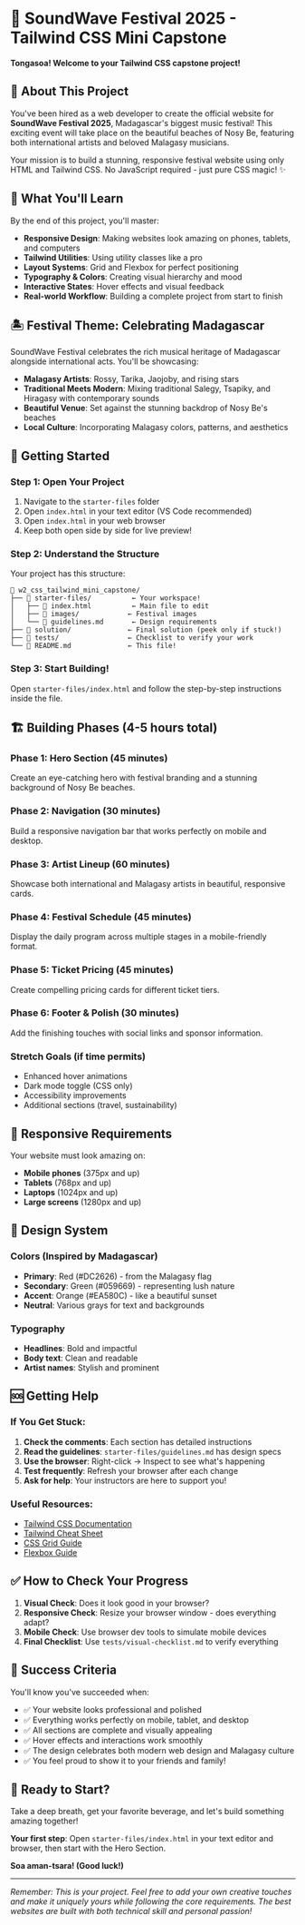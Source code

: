 # 🎵 SoundWave Festival 2025 - Tailwind CSS Mini Capstone

**Tongasoa! Welcome to your Tailwind CSS capstone project!**

## 🌟 About This Project

You've been hired as a web developer to create the official website for **SoundWave Festival 2025**, Madagascar's biggest music festival! This exciting event will take place on the beautiful beaches of Nosy Be, featuring both international artists and beloved Malagasy musicians.

Your mission is to build a stunning, responsive festival website using only HTML and Tailwind CSS. No JavaScript required - just pure CSS magic! ✨

## 🎯 What You'll Learn

By the end of this project, you'll master:
- **Responsive Design**: Making websites look amazing on phones, tablets, and computers
- **Tailwind Utilities**: Using utility classes like a pro
- **Layout Systems**: Grid and Flexbox for perfect positioning
- **Typography & Colors**: Creating visual hierarchy and mood
- **Interactive States**: Hover effects and visual feedback
- **Real-world Workflow**: Building a complete project from start to finish

## 🏝️ Festival Theme: Celebrating Madagascar

SoundWave Festival celebrates the rich musical heritage of Madagascar alongside international acts. You'll be showcasing:
- **Malagasy Artists**: Rossy, Tarika, Jaojoby, and rising stars
- **Traditional Meets Modern**: Mixing traditional Salegy, Tsapiky, and Hiragasy with contemporary sounds
- **Beautiful Venue**: Set against the stunning backdrop of Nosy Be's beaches
- **Local Culture**: Incorporating Malagasy colors, patterns, and aesthetics

## 🚀 Getting Started

### Step 1: Open Your Project
1. Navigate to the `starter-files` folder
2. Open `index.html` in your text editor (VS Code recommended)
3. Open `index.html` in your web browser
4. Keep both open side by side for live preview!

### Step 2: Understand the Structure
Your project has this structure:
```
📁 w2_css_tailwind_mini_capstone/
├── 📁 starter-files/          ← Your workspace!
│   ├── 📄 index.html          ← Main file to edit
│   ├── 📁 images/            ← Festival images
│   └── 📄 guidelines.md       ← Design requirements
├── 📁 solution/              ← Final solution (peek only if stuck!)
├── 📁 tests/                 ← Checklist to verify your work
└── 📄 README.md              ← This file!
```

### Step 3: Start Building!
Open `starter-files/index.html` and follow the step-by-step instructions inside the file.

## 🏗️ Building Phases (4-5 hours total)

### Phase 1: Hero Section (45 minutes)
Create an eye-catching hero with festival branding and a stunning background of Nosy Be beaches.

### Phase 2: Navigation (30 minutes)
Build a responsive navigation bar that works perfectly on mobile and desktop.

### Phase 3: Artist Lineup (60 minutes)
Showcase both international and Malagasy artists in beautiful, responsive cards.

### Phase 4: Festival Schedule (45 minutes)
Display the daily program across multiple stages in a mobile-friendly format.

### Phase 5: Ticket Pricing (45 minutes)
Create compelling pricing cards for different ticket tiers.

### Phase 6: Footer & Polish (30 minutes)
Add the finishing touches with social links and sponsor information.

### Stretch Goals (if time permits)
- Enhanced hover animations
- Dark mode toggle (CSS only)
- Accessibility improvements
- Additional sections (travel, sustainability)

## 📱 Responsive Requirements

Your website must look amazing on:
- **Mobile phones** (375px and up)
- **Tablets** (768px and up)
- **Laptops** (1024px and up)
- **Large screens** (1280px and up)

## 🎨 Design System

### Colors (Inspired by Madagascar)
- **Primary**: Red (#DC2626) - from the Malagasy flag
- **Secondary**: Green (#059669) - representing lush nature
- **Accent**: Orange (#EA580C) - like a beautiful sunset
- **Neutral**: Various grays for text and backgrounds

### Typography
- **Headlines**: Bold and impactful
- **Body text**: Clean and readable
- **Artist names**: Stylish and prominent

## 🆘 Getting Help

### If You Get Stuck:
1. **Check the comments**: Each section has detailed instructions
2. **Read the guidelines**: `starter-files/guidelines.md` has design specs
3. **Use the browser**: Right-click → Inspect to see what's happening
4. **Test frequently**: Refresh your browser after each change
5. **Ask for help**: Your instructors are here to support you!

### Useful Resources:
- [Tailwind CSS Documentation](https://tailwindcss.com/docs)
- [Tailwind Cheat Sheet](https://tailwindcomponents.com/cheatsheet/)
- [CSS Grid Guide](https://css-tricks.com/snippets/css/complete-guide-grid/)
- [Flexbox Guide](https://css-tricks.com/snippets/css/a-guide-to-flexbox/)

## ✅ How to Check Your Progress

1. **Visual Check**: Does it look good in your browser?
2. **Responsive Check**: Resize your browser window - does everything adapt?
3. **Mobile Check**: Use browser dev tools to simulate mobile devices
4. **Final Checklist**: Use `tests/visual-checklist.md` to verify everything

## 🎉 Success Criteria

You'll know you've succeeded when:
- ✅ Your website looks professional and polished
- ✅ Everything works perfectly on mobile, tablet, and desktop
- ✅ All sections are complete and visually appealing
- ✅ Hover effects and interactions work smoothly
- ✅ The design celebrates both modern web design and Malagasy culture
- ✅ You feel proud to show it to your friends and family!

## 🌟 Ready to Start?

Take a deep breath, get your favorite beverage, and let's build something amazing together! 

**Your first step**: Open `starter-files/index.html` in your text editor and browser, then start with the Hero Section.

**Soa aman-tsara! (Good luck!)**

---

*Remember: This is your project. Feel free to add your own creative touches and make it uniquely yours while following the core requirements. The best websites are built with both technical skill and personal passion!*